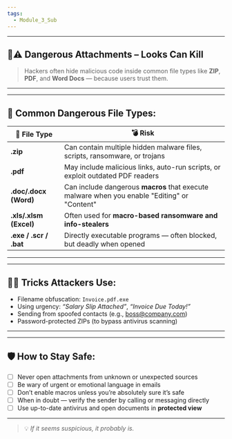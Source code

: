 ```yaml
---
tags:
  - Module_3_Sub
---
```

---

## 📎⚠️ **Dangerous Attachments – Looks Can Kill**

> Hackers often hide malicious code inside common file types like **ZIP**, **PDF**, and **Word Docs** — because users trust them.

---


---

## 🧨 **Common Dangerous File Types:**

| 📂 File Type           | 💣 Risk                                                                                      |
| ---------------------- | -------------------------------------------------------------------------------------------- |
| **.zip**               | Can contain multiple hidden malware files, scripts, ransomware, or trojans                   |
| **.pdf**               | May include malicious links, auto-run scripts, or exploit outdated PDF readers               |
| **.doc/.docx (Word)**  | Can include dangerous **macros** that execute malware when you enable "Editing" or "Content" |
| **.xls/.xlsm (Excel)** | Often used for **macro-based ransomware and info-stealers**                                  |
| **.exe / .scr / .bat** | Directly executable programs — often blocked, but deadly when opened                         |

---


---

## 🕵️‍♂️ **Tricks Attackers Use:**

- Filename obfuscation: `Invoice.pdf.exe`
- Using urgency: _“Salary Slip Attached”_, _“Invoice Due Today!”_
- Sending from spoofed contacts (e.g., boss@company.com)
- Password-protected ZIPs (to bypass antivirus scanning)

---


---

## 🛡️ **How to Stay Safe:**

- [ ] Never open attachments from unknown or unexpected sources
- [ ] Be wary of urgent or emotional language in emails
- [ ] Don’t enable macros unless you’re absolutely sure it’s safe
- [ ] When in doubt — verify the sender by calling or messaging directly
- [ ] Use up-to-date antivirus and open documents in **protected view**

---


> 💡 _If it seems suspicious, it probably is._



